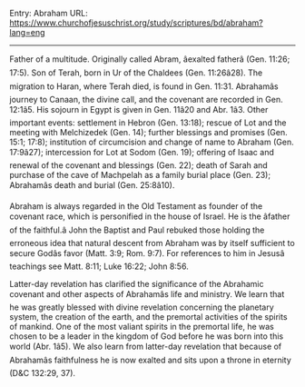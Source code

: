 Entry: Abraham
URL: https://www.churchofjesuschrist.org/study/scriptures/bd/abraham?lang=eng

---

Father of a multitude. Originally called Abram, âexalted fatherâ (Gen. 11:26; 17:5). Son of Terah, born in Ur of the Chaldees (Gen. 11:26â28). The migration to Haran, where Terah died, is found in Gen. 11:31. Abrahamâs journey to Canaan, the divine call, and the covenant are recorded in Gen. 12:1â5. His sojourn in Egypt is given in Gen. 11â20 and Abr. 1â3. Other important events: settlement in Hebron (Gen. 13:18); rescue of Lot and the meeting with Melchizedek (Gen. 14); further blessings and promises (Gen. 15:1; 17:8); institution of circumcision and change of name to Abraham (Gen. 17:9â27); intercession for Lot at Sodom (Gen. 19); offering of Isaac and renewal of the covenant and blessings (Gen. 22); death of Sarah and purchase of the cave of Machpelah as a family burial place (Gen. 23); Abrahamâs death and burial (Gen. 25:8â10).

Abraham is always regarded in the Old Testament as founder of the covenant race, which is personified in the house of Israel. He is the âfather of the faithful.â John the Baptist and Paul rebuked those holding the erroneous idea that natural descent from Abraham was by itself sufficient to secure Godâs favor (Matt. 3:9; Rom. 9:7). For references to him in Jesusâ teachings see Matt. 8:11; Luke 16:22; John 8:56.

Latter-day revelation has clarified the significance of the Abrahamic covenant and other aspects of Abrahamâs life and ministry. We learn that he was greatly blessed with divine revelation concerning the planetary system, the creation of the earth, and the premortal activities of the spirits of mankind. One of the most valiant spirits in the premortal life, he was chosen to be a leader in the kingdom of God before he was born into this world (Abr. 1â5). We also learn from latter-day revelation that because of Abrahamâs faithfulness he is now exalted and sits upon a throne in eternity (D&C 132:29, 37).
